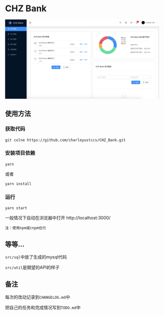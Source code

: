 # CHZ Bank

![](/doc/images/ui-branch.png)


## 使用方法
### 获取代码
```
git colne https://github.com/charleyustccs/CHZ_Bank.git
```

### 安装项目依赖
```
yarn
```
或者
```
yarn install
```

### 运行
```
yarn start
```
一般情况下自动在浏览器中打开 http://localhost:3000/

`注：使用npm或cnpm也行`

## 等等...
`src/sql`中放了生成的mysql代码

`src/util`是期望的API的样子

## 备注
每次的改动记录到`CHANGELOG.md`中

把自己的任务和完成情况写到`TODO.md`中
